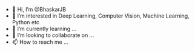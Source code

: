 - 👋 Hi, I’m @BhaskarJB
- 👀 I’m interested in Deep Learning, Computer Vision, Machine Learning, Python etc
- 🌱 I’m currently learning ...
- 💞️ I’m looking to collaborate on ...
- 📫 How to reach me ...

<!---
BhaskarJB/BhaskarJB is a ✨ special ✨ repository because its `README.md` (this file) appears on your GitHub profile.
You can click the Preview link to take a look at your changes.
--->
